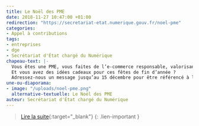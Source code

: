 ```yaml
---
title: Le Noël des PME
date: 2018-11-27 10:47:00 +01:00
redirection: "https://secretariat-etat.numerique.gouv.fr/noel-pme"
categories:
- Appel à contributions
tags:
- entreprises
- dge
- Secrétariat d'État chargé du Numérique
chapeau-text: |-
  Vous êtes une PME, vous faites de l’e-commerce responsable, valorisant les circuits courts ou l’éco-conception.
  Et vous avez des idées cadeaux pour ces fêtes de fin d’année ?
  Adressez-nous un message jusqu’au 15 décembre pour être référencé à lenoeldespme.dge@finances.gouv.fr
une-ou-diaporama:
- image: "/uploads/noel-pme.png"
  alternative-textuelle: Le Noël des PME
auteur: Secrétariat d'État chargé du Numérique
---
```


>[Lire la suite](https://secretariat-etat.numerique.gouv.fr/noel-pme){:target="_blank"}
{: .lien-important }
